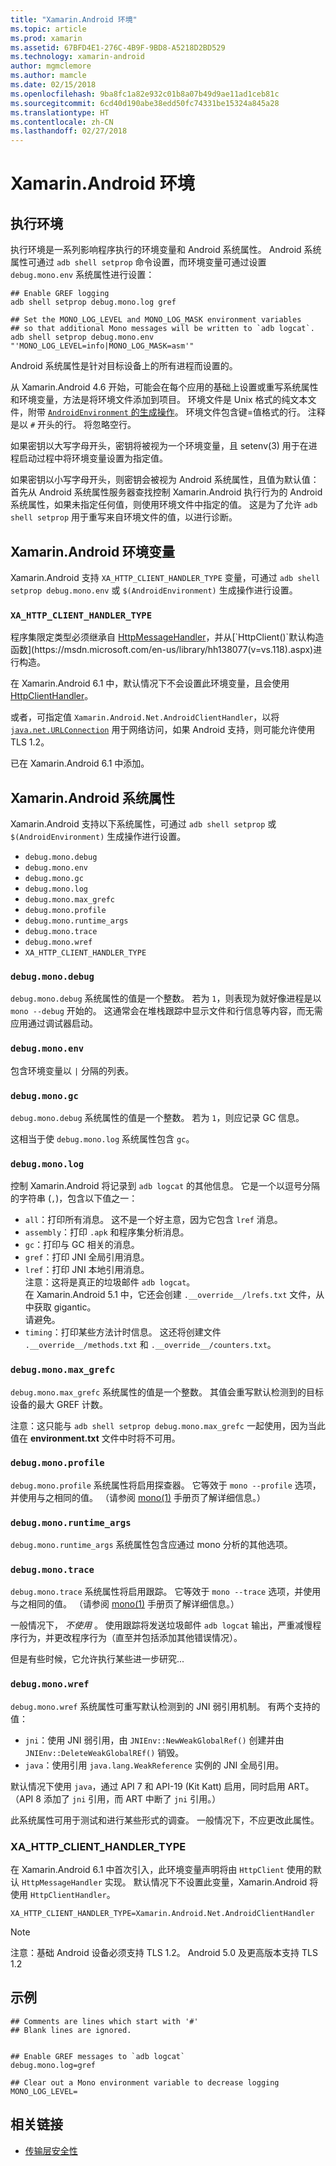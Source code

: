 ```yaml
---
title: "Xamarin.Android 环境"
ms.topic: article
ms.prod: xamarin
ms.assetid: 67BFD4E1-276C-4B9F-9BD8-A5218D2BD529
ms.technology: xamarin-android
author: mgmclemore
ms.author: mamcle
ms.date: 02/15/2018
ms.openlocfilehash: 9ba8fc1a82e932c01b8a07b49d9ae11ad1ceb81c
ms.sourcegitcommit: 6cd40d190abe38edd50fc74331be15324a845a28
ms.translationtype: HT
ms.contentlocale: zh-CN
ms.lasthandoff: 02/27/2018
---
```

# <a name="xamarinandroid-environment"></a>Xamarin.Android 环境

## <a name="execution-environment"></a>执行环境

执行环境是一系列影响程序执行的环境变量和 Android 系统属性。 Android 系统属性可通过 `adb shell setprop` 命令设置，而环境变量可通过设置 `debug.mono.env` 系统属性进行设置：

```shell
## Enable GREF logging
adb shell setprop debug.mono.log gref

## Set the MONO_LOG_LEVEL and MONO_LOG_MASK environment variables
## so that additional Mono messages will be written to `adb logcat`.
adb shell setprop debug.mono.env "'MONO_LOG_LEVEL=info|MONO_LOG_MASK=asm'"
```

Android 系统属性是针对目标设备上的所有进程而设置的。

从 Xamarin.Android 4.6 开始，可能会在每个应用的基础上设置或重写系统属性和环境变量，方法是将环境文件添加到项目。 环境文件是 Unix 格式的纯文本文件，附带 [`AndroidEnvironment` 的生成操作](~/android/deploy-test/building-apps/build-process.md)。
环境文件包含键=值格式的行。
注释是以 `#` 开头的行。 将忽略空行。

如果密钥以大写字母开头，密钥将被视为一个环境变量，且 setenv(3) 用于在进程启动过程中将环境变量设置为指定值。

如果密钥以小写字母开头，则密钥会被视为 Android 系统属性，且值为默认值：首先从 Android 系统属性服务器查找控制 Xamarin.Android 执行行为的 Android 系统属性，如果未指定任何值，则使用环境文件中指定的值。 这是为了允许 `adb shell setprop` 用于重写来自环境文件的值，以进行诊断。

## <a name="xamarinandroid-environment-variables"></a>Xamarin.Android 环境变量

Xamarin.Android 支持 `XA_HTTP_CLIENT_HANDLER_TYPE` 变量，可通过 `adb shell setprop debug.mono.env` 或 `$(AndroidEnvironment)` 生成操作进行设置。

<a name="XA_HTTP_CLIENT_HANDLER_TYPE" />

### `XA_HTTP_CLIENT_HANDLER_TYPE`

程序集限定类型必须继承自 [HttpMessageHandler](https://msdn.microsoft.com/en-us/library/system.net.http.httpmessagehandler(v=vs.118).aspx)，并从[`HttpClient()`默认构造函数](https://msdn.microsoft.com/en-us/library/hh138077(v=vs.118).aspx)进行构造。

在 Xamarin.Android 6.1 中，默认情况下不会设置此环境变量，且会使用 [HttpClientHandler](https://msdn.microsoft.com/en-us/library/system.net.http.httpclienthandler(v=vs.118).aspx)。

或者，可指定值 `Xamarin.Android.Net.AndroidClientHandler`，以将 [`java.net.URLConnection`](https://developer.xamarin.com/api/type/Java.Net.URLConnection/) 用于网络访问，如果 Android 支持，则可能允许使用 TLS 1.2。

已在 Xamarin.Android 6.1 中添加。

## <a name="xamarinandroid-system-properties"></a>Xamarin.Android 系统属性

Xamarin.Android 支持以下系统属性，可通过 `adb shell setprop` 或 `$(AndroidEnvironment)` 生成操作进行设置。

* `debug.mono.debug`
* `debug.mono.env`
* `debug.mono.gc`
* `debug.mono.log`
* `debug.mono.max_grefc`
* `debug.mono.profile`
* `debug.mono.runtime_args`
* `debug.mono.trace`
* `debug.mono.wref`
* `XA_HTTP_CLIENT_HANDLER_TYPE`

### `debug.mono.debug`

`debug.mono.debug` 系统属性的值是一个整数。 若为 `1`，则表现为就好像进程是以 `mono --debug` 开始的。
这通常会在堆栈跟踪中显示文件和行信息等内容，而无需应用通过调试器启动。

### `debug.mono.env`

包含环境变量以 `|` 分隔的列表。

### `debug.mono.gc`

`debug.mono.debug` 系统属性的值是一个整数。
若为 `1`，则应记录 GC 信息。

这相当于使 `debug.mono.log` 系统属性包含 `gc`。

### `debug.mono.log`

控制 Xamarin.Android 将记录到 `adb logcat` 的其他信息。
它是一个以逗号分隔的字符串 (`,`)，包含以下值之一：

* `all`：打印所有消息。 这不是一个好主意，因为它包含 `lref` 消息。
* `assembly`：打印 `.apk` 和程序集分析消息。
* `gc`：打印与 GC 相关的消息。
* `gref`：打印 JNI 全局引用消息。
* `lref`：打印 JNI 本地引用消息。  
    注意：这将是真正的垃圾邮件 `adb logcat`。  
    在 Xamarin.Android 5.1 中，它还会创建 `.__override__/lrefs.txt` 文件，从中获取 gigantic。  
    请避免。
* `timing`：打印某些方法计时信息。 这还将创建文件 `.__override__/methods.txt` 和 `.__override__/counters.txt`。


### `debug.mono.max_grefc`

`debug.mono.max_grefc` 系统属性的值是一个整数。
其值会重写默认检测到的目标设备的最大 GREF 计数。

注意：这只能与 `adb shell setprop
debug.mono.max_grefc` 一起使用，因为当此值在 **environment.txt** 文件中时将不可用。

### `debug.mono.profile`

`debug.mono.profile` 系统属性将启用探查器。
它等效于 `mono --profile` 选项，并使用与之相同的值。 （请参阅 [mono(1)](http://docs.go-mono.com/?link=man%3amono(1)) 手册页了解详细信息。）

### `debug.mono.runtime_args`

`debug.mono.runtime_args` 系统属性包含应通过 mono 分析的其他选项。

### `debug.mono.trace`

`debug.mono.trace` 系统属性将启用跟踪。
它等效于 `mono --trace` 选项，并使用与之相同的值。 （请参阅 [mono(1)](http://docs.go-mono.com/?link=man%3amono(1)) 手册页了解详细信息。）

一般情况下， *不使用* 。 使用跟踪将发送垃圾邮件 `adb logcat` 输出，严重减慢程序行为，并更改程序行为（直至并包括添加其他错误情况）。

但是有些时候，它允许执行某些进一步研究...

### `debug.mono.wref`

`debug.mono.wref` 系统属性可重写默认检测到的 JNI 弱引用机制。 有两个支持的值：

* `jni`：使用 JNI 弱引用，由 `JNIEnv::NewWeakGlobalRef()` 创建并由 `JNIEnv::DeleteWeakGlobalREf()` 销毁。
* `java`：使用引用 `java.lang.WeakReference` 实例的 JNI 全局引用。

默认情况下使用 `java`，通过 API 7 和 API-19 (Kit Katt) 启用，同时启用 ART。 （API 8 添加了 `jni` 引用，而 ART 中断了 `jni` 引用。）

此系统属性可用于测试和进行某些形式的调查。
一般情况下，不应更改此属性。

### <a name="xahttpclienthandlertype"></a>XA\_HTTP\_CLIENT\_HANDLER\_TYPE

在 Xamarin.Android 6.1 中首次引入，此环境变量声明将由 `HttpClient` 使用的默认 `HttpMessageHandler` 实现。 默认情况下不设置此变量，Xamarin.Android 将使用 `HttpClientHandler`。

```shell
XA_HTTP_CLIENT_HANDLER_TYPE=Xamarin.Android.Net.AndroidClientHandler
```

> [!NOTE]
> 注意：基础 Android 设备必须支持 TLS 1.2。
Android 5.0 及更高版本支持 TLS 1.2


## <a name="example"></a>示例

```shell
## Comments are lines which start with '#'
## Blank lines are ignored.


## Enable GREF messages to `adb logcat`
debug.mono.log=gref

## Clear out a Mono environment variable to decrease logging
MONO_LOG_LEVEL=
```



## <a name="related-links"></a>相关链接

- [传输层安全性](~/cross-platform/app-fundamentals/transport-layer-security.md)
